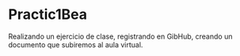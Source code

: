 # Practic1Bea
Realizando un ejercicio de clase, registrando en GibHub, creando un documento que subiremos al aula virtual.
